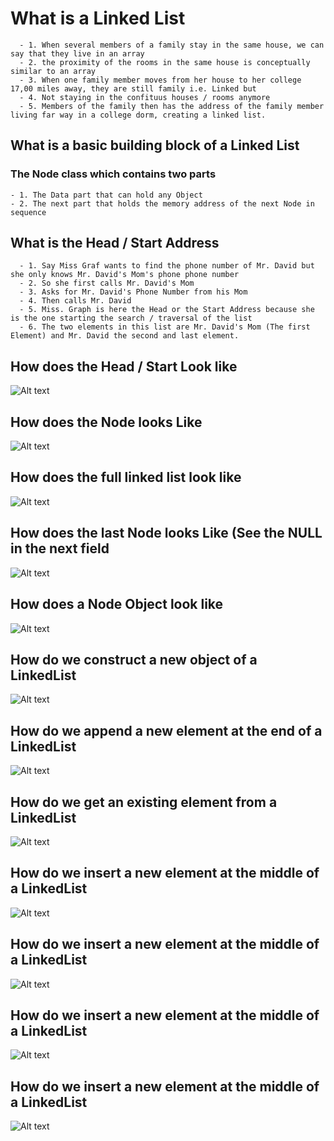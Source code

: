 # What is a Linked List

```
  - 1. When several members of a family stay in the same house, we can say that they live in an array
  - 2. the proximity of the rooms in the same house is conceptually similar to an array
  - 3. When one family member moves from her house to her college 17,00 miles away, they are still family i.e. Linked but 
  - 4. Not staying in the confituus houses / rooms anymore
  - 5. Members of the family then has the address of the family member living far way in a college dorm, creating a linked list.
```

## What is a basic building block of a Linked List

### The Node class which contains two parts

```
- 1. The Data part that can hold any Object
- 2. The next part that holds the memory address of the next Node in sequence
```

## What is the Head / Start Address

```
  - 1. Say Miss Graf wants to find the phone number of Mr. David but she only knows Mr. David's Mom's phone phone number
  - 2. So she first calls Mr. David's Mom
  - 3. Asks for Mr. David's Phone Number from his Mom
  - 4. Then calls Mr. David
  - 5. Miss. Graph is here the Head or the Start Address because she is the one starting the search / traversal of the list
  - 6. The two elements in this list are Mr. David's Mom (The first Element) and Mr. David the second and last element.
```
## How does the Head / Start Look like

![Alt text](./images/20.png?raw=true "Title")

## How does the Node looks Like

![Alt text](./images/23.png?raw=true "Title")

## How does the full linked list look like

![Alt text](./images/22.png?raw=true "Title")

## How does the last Node looks Like (See the NULL in the next field

![Alt text](./images/21.png?raw=true "Title")

## How does a Node Object look like

![Alt text](./images/24.png?raw=true "Title")


## How do we construct a new object of a LinkedList

![Alt text](./images/25.png?raw=true "Title")

## How do we append a new element at the end of a LinkedList


![Alt text](./images/26.png?raw=true "Title")

## How do we get an existing element from a LinkedList

![Alt text](./images/27.png?raw=true "Title")

## How do we insert a new element at the middle of a LinkedList

![Alt text](./images/28.png?raw=true "Title")

## How do we insert a new element at the middle of a LinkedList

![Alt text](./images/29.png?raw=true "Title")

## How do we insert a new element at the middle of a LinkedList

![Alt text](./images/30.png?raw=true "Title")

## How do we insert a new element at the middle of a LinkedList

![Alt text](./images/31.png?raw=true "Title")

